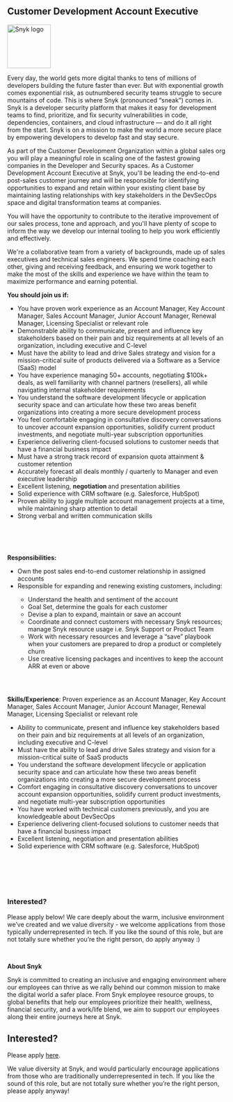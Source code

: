 Customer Development Account Executive
---

<img src="https://res.cloudinary.com/snyk/image/upload/v1537345894/press-kit/brand/logo-black.png" width="100" alt="Snyk logo" />

<div class="content-intro"><p><span style="font-weight: 400;">Every day, the world gets more digital thanks to tens of millions of developers building the future faster than ever. But with exponential growth comes exponential risk, as outnumbered security teams struggle to secure mountains of code. This is where Snyk (pronounced “sneak”) comes in. Snyk is a developer security platform that makes it easy for development teams to find, prioritize, and fix security vulnerabilities in code, dependencies, containers, and cloud infrastructure — and do it all right from the start. Snyk is on a mission to make the world a more secure place by empowering developers to develop fast and stay secure.</span></p></div><p>As part of the Customer Development Organization within a global sales org you will play a meaningful role in scaling one of the fastest growing companies in the Developer and Security spaces. As a Customer Development Account Executive at Snyk, you'll be leading the end-to-end post-sales customer journey and will be responsible for identifying opportunities to expand and retain within your existing client base by maintaining lasting relationships with key stakeholders in the DevSecOps space and digital transformation teams at companies.</p>
<p><span style="font-weight: 400;">You will have the opportunity to contribute to the iterative improvement of our sales process, tone and approach, and you'll have plenty of scope to inform the way we develop our internal tooling to help you work efficiently and effectively.&nbsp;</span></p>
<p><span style="font-weight: 400;">We're a collaborative team from a variety of backgrounds, made up of sales executives and technical sales engineers. We spend time coaching each other, giving and receiving feedback, and ensuring we work together to make the most of the skills and experience we have within the team to maximize performance and earning potential.&nbsp;</span></p>
<p><strong>You should join us if:</strong></p>
<ul>
<li style="font-weight: 400;"><span style="font-weight: 400;">You have proven work experience as an Account Manager, Key Account Manager, Sales Account Manager, Junior Account Manager, Renewal Manager, Licensing Specialist or relevant role</span></li>
<li style="font-weight: 400;"><span style="font-weight: 400;">Demonstrable ability to communicate, present and influence key stakeholders based on their pain and biz requirements at all levels of an organization, including executive and C-level</span></li>
<li style="font-weight: 400;"><span style="font-weight: 400;">Must have the ability to lead and drive Sales strategy and vision for a mission-critical suite of products delivered via a Software as a Service (SaaS) model</span></li>
<li style="font-weight: 400;"><span style="font-weight: 400;">You have experience managing 50+ accounts, </span><span style="font-weight: 400;">negotiating $100k+ deals, as well familiarity with channel partners (resellers), all while navigating internal stakeholder requirements</span></li>
<li style="font-weight: 400;"><span style="font-weight: 400;">You understand the software development lifecycle or application security space and can articulate how these two areas benefit organizations into creating a more secure development process&nbsp;</span></li>
<li style="font-weight: 400;"><span style="font-weight: 400;">You feel comfortable </span><span style="font-weight: 400;">engaging in consultative discovery conversations to uncover account expansion opportunities, solidify current product investments, and negotiate multi-year subscription opportunities</span></li>
<li style="font-weight: 400;"><span style="font-weight: 400;">Experience delivering client-focused solutions to customer needs that have a financial business impact</span></li>
<li style="font-weight: 400;"><span style="font-weight: 400;">Must have a strong track record of expansion quota attainment &amp; customer retention</span></li>
<li style="font-weight: 400;"><span style="font-weight: 400;">Accurately forecast all deals monthly / quarterly to Manager and even executive leadership</span></li>
<li style="font-weight: 400;"><span style="font-weight: 400;">Excellent listening, </span><strong>negotiation </strong><span style="font-weight: 400;">and presentation abilities</span></li>
<li style="font-weight: 400;"><span style="font-weight: 400;">Solid experience with CRM software (e.g. Salesforce, HubSpot)&nbsp;</span></li>
<li style="font-weight: 400;"><span style="font-weight: 400;">Proven ability to juggle multiple account management projects at a time, while maintaining sharp attention to detail</span></li>
<li style="font-weight: 400;"><span style="font-weight: 400;">Strong verbal and written communication skills</span></li>
</ul>
<h3><strong><br><br></strong></h3>
<p><strong>Responsibilities:</strong></p>
<ul>
<li style="font-weight: 400;"><span style="font-weight: 400;">Own the post sales end-to-end customer relationship in assigned accounts</span></li>
<li style="font-weight: 400;"><span style="font-weight: 400;">Responsible for expanding and renewing existing customers, including:&nbsp;</span></li>
<ul>
<li style="font-weight: 400;"><span style="font-weight: 400;">Understand the health and sentiment of the account</span></li>
<li style="font-weight: 400;"><span style="font-weight: 400;">Goal Set, determine the goals for each customer</span></li>
<li style="font-weight: 400;"><span style="font-weight: 400;">Devise a plan to expand, maintain or save an account</span></li>
<li style="font-weight: 400;"><span style="font-weight: 400;">Coordinate and ​​connect customers with necessary Snyk resources; manage Snyk resource usage i.e. Snyk Support or Product Team</span></li>
<li style="font-weight: 400;"><span style="font-weight: 400;">Work with necessary resources and leverage a “save” playbook when your customers are prepared to drop a product or completely churn</span></li>
<li style="font-weight: 400;"><span style="font-weight: 400;">Use creative licensing packages and incentives to keep the account ARR at even or above</span></li>
</ul>
</ul>
<h3><strong>&nbsp;</strong></h3>
<p><strong>Skills/Experience</strong><span style="font-weight: 400;">: </span><span style="font-weight: 400;">Proven experience as an Account Manager, Key Account Manager, Sales Account Manager, Junior Account Manager, Renewal Manager, Licensing Specialist or relevant role</span></p>
<ul>
<li style="font-weight: 400;"><span style="font-weight: 400;">Ability to communicate, present and influence key stakeholders based on their pain and biz requirements at all levels of an organization, including executive and C-level</span></li>
<li style="font-weight: 400;"><span style="font-weight: 400;">Must have the ability to lead and drive Sales strategy and vision for a mission-critical suite of SaaS products&nbsp;</span></li>
<li style="font-weight: 400;"><span style="font-weight: 400;">You understand the software development lifecycle or application security space and can articulate how these two areas benefit organizations into creating a more secure development process&nbsp;</span></li>
<li style="font-weight: 400;"><span style="font-weight: 400;">Comfort </span><span style="font-weight: 400;">engaging in consultative discovery conversations to uncover account expansion opportunities, solidify current product investments, and negotiate multi-year subscription opportunities</span></li>
<li style="font-weight: 400;"><span style="font-weight: 400;">You have worked with technical customers previously, and you are knowledgeable about DevSecOps&nbsp;</span></li>
<li style="font-weight: 400;"><span style="font-weight: 400;">Experience delivering client-focused solutions to customer needs that have a financial business impact</span></li>
<li style="font-weight: 400;"><span style="font-weight: 400;">Excellent listening, </span>negotiation<strong> </strong><span style="font-weight: 400;">and presentation abilities</span></li>
<li style="font-weight: 400;"><span style="font-weight: 400;">Solid experience with CRM software (e.g. Salesforce, HubSpot)&nbsp;</span></li>
</ul>
<h3>&nbsp;</h3>
<h3>&nbsp;</h3>
<h3><strong>Interested?</strong></h3>
<p><span style="font-weight: 400;">Please apply below! We care deeply about the warm, inclusive environment we’ve created and we value diversity - we welcome applications from those typically underrepresented in tech. If you like the sound of this role, but are not totally sure whether you’re the right person, do apply anyway :)</span></p>
<p>&nbsp;</p><div class="content-conclusion"><p><strong>About Snyk</strong></p>
<p><strong><span style="font-weight: 400;">Snyk is committed to creating an inclusive and engaging environment where our employees can thrive as we rally behind our common mission to make the digital world a safer place. From Snyk employee resource groups, to global benefits that help our employees prioritize their health, wellness, financial security, and a work/life blend, we aim to support our employees along their entire journeys here at Snyk. </span></strong></p></div>

Interested?
---

Please apply [here](https://boards.greenhouse.io/snyk/jobs/6404192002#app).

We value diversity at Snyk, and would particularly encourage applications from those who are traditionally underrepresented in tech.
If you like the sound of this role, but are not totally sure whether you’re the right person, please apply anyway!
